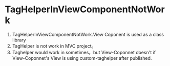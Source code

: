 # TagHelperInViewComponentNotWork

1.  TagHelperInViewComponentNotWork.View Coponent is used as a class library
2.  TagHelper is not work in MVC project。
3.   Taghelper would work in sometimes，but View-Coponnet doesn't if View-Coponnet's View is using custom-taghelper after published.
